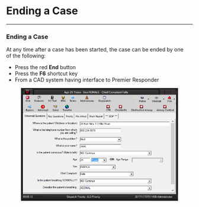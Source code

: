 # Ending a Case

***

### **Ending a Case**

At any time after a case has been started, the case can be ended by one
\
of the following:

* Press the red **End** button
* Press the **F6** shortcut key
* From a CAD system having interface to Premier Responder

<figure><img src=".gitbook/assets/Ending a Case_files/Image001.png" alt=""><figcaption></figcaption></figure>

&#x20;
